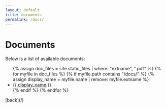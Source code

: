 ```yaml
---
layout: default
title: documents
permalink: /docs/
---
```


<style>
  /* Add any additional styles for the Docs page here */
</style>

# Documents

Below is a list of available documents:

<ul>
{% assign doc_files = site.static_files | where: "extname", ".pdf" %}
{% for myfile in doc_files %}
  {% if myfile.path contains "/docs/" %}
    {% assign display_name = myfile.name | remove: myfile.extname %}
    <li><a href="{{ myfile.path | relative_url }}">{{ display_name }}</a></li>
  {% endif %}
{% endfor %}
</ul>
[back](/)